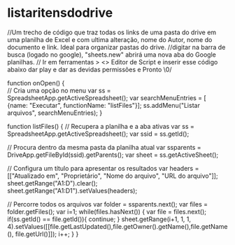 # listaritensdodrive
//Um trecho de código que traz todas os links de uma pasta do drive em uma planilha de Excel e com ultima alteração, nome do Autor, nome do documento e link. Ideal para organizar pastas do drive.
//digitar na barra de busca (logado no google), "sheets.new" abrirá uma nova aba do Google planilhas.
// Ir em ferramentas > <> Editor de Script e inserir esse código abaixo dar play e dar as devidas permissões e Pronto \0/

function onOpen() {  
  // Cria uma opção no menu
  var ss = SpreadsheetApp.getActiveSpreadsheet();
  var searchMenuEntries = [ {name: "Executar", functionName: "listFiles"}];
  ss.addMenu("Listar arquivos", searchMenuEntries);
}
 
function listFiles() {
  // Recupera a planilha e a aba ativas
  var ss = SpreadsheetApp.getActiveSpreadsheet();
  var ssid = ss.getId();
  
  // Procura dentro da mesma pasta da planilha atual
  var ssparents = DriveApp.getFileById(ssid).getParents();
  var sheet = ss.getActiveSheet();
 
  // Configura um título para apresentar os resultados
  var headers = [["Atualizado em", "Proprietário", "Nome do arquivo", "URL do arquivo"]];
  sheet.getRange("A1:D").clear();
  sheet.getRange("A1:D1").setValues(headers);
  
  // Percorre todos os arquivos
  var folder = ssparents.next();
  var files = folder.getFiles();
  var i=1;
  while(files.hasNext()) {
    var file = files.next();
    if(ss.getId() == file.getId()){ 
      continue; 
    }
    sheet.getRange(i+1, 1, 1, 4).setValues([[file.getLastUpdated(),file.getOwner().getName(),file.getName(), file.getUrl()]]);
    i++;
  }
}


